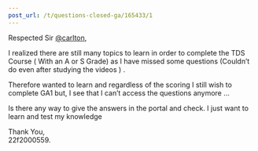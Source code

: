 ```yaml
---
post_url: /t/questions-closed-ga/165433/1
---
```

Respected Sir [@carlton](/u/carlton),

I realized there are still many topics to learn in order to complete the TDS Course ( With an A or S Grade) as I have missed some questions (Couldn’t do even after studying the videos ) .

Therefore wanted to learn and regardless of the scoring I still wish to complete GA1 but, I see that I can’t access the questions anymore …

Is there any way to give the answers in the portal and check. I just want to learn and test my knowledge

Thank You,  
22f2000559.